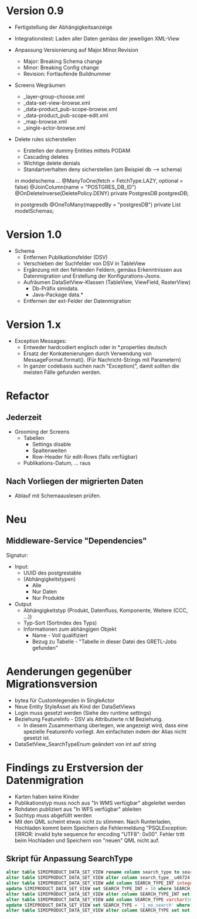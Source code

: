 # Version 0.9

* Fertigstellung der Abhängigkeitsanzeige
* Integrationstest: Laden aller Daten gemäss der jeweiligen XML-View
* Anpassung Versionierung auf Major.Minor.Revision
  * Major: Breaking Schema change
  * Minor: Breaking Config change
  * Revision: Fortlaufende Buildnummer
* Screens Wegräumen
  * _layer-group-choose.xml
  * _data-set-view-browse.xml
  * _data-product_pub-scope-browse.xml
  * _data-product_pub-scope-edit.xml
  * _map-browse.xml
  * _single-actor-browse.xml
* Delete rules sicherstellen
  * Erstellen der dummy Entities mittels PODAM
  * Cascading deletes
  * Wichtige delete denials
  * Standartverhalten deny sicherstellen (am Beispiel db --> schema)
  
  in modelschema ...
      @ManyToOne(fetch = FetchType.LAZY, optional = false)
      @JoinColumn(name = "POSTGRES_DB_ID")
      @OnDeleteInverse(DeletePolicy.DENY)
      private PostgresDB postgresDB;
      
  in postgresdb
      @OneToMany(mappedBy = "postgresDB")
      private List<ModelSchema> modelSchemas;
  
  
  
  

# Version 1.0

* Schema
  * Entfernen Publikationsfelder (DSV)
  * Verschieben der Suchfelder von DSV in TableView
  * Ergänzung mit den fehlenden Feldern, gemäss Erkenntnissen aus Datenmigration und Erstellung der
  Konfigurations-Jsons.
  * Aufräumen DataSetView-Klassen (TableView, ViewField, RasterView)
    * Db-Präfix simidata. 
    * Java-Package data.*
  * Entfernen der ext-Felder der Datenmigration    
   
# Version 1.x
- Exception Messages: 
  - Entweder hardcodiert englisch oder in *.properties deutsch
  - Ersatz der Konkatenierungen durch Verwendung von MessageFormat.format(). (Für Nachricht-Strings mit Parametern)
  - In ganzer codebasis suchen nach "Exception(", damit sollten die meisten Fälle gefunden werden.

# Refactor

## Jederzeit

* Grooming der Screens
  * Tabellen
    * Settings disable
    * Spaltenweiten
    * Row-Header für edit-Rows (falls verfügbar)
  * Publikations-Datum, ... raus
  
## Nach Vorliegen der migrierten Daten

* Ablauf mit Schemaauslesen prüfen.


# Neu

## Middleware-Service "Dependencies"

Signatur:
* Input:
  * UUID des postgrestable
  * (Abhängigkeitstypen)
    * Alle
    * Nur Daten
    * Nur Produkte
* Output
  * Abhängigkeitstyp (Produkt, Datenfluss, Komponente, Weitere (CCC, ...))
  * Typ-Sort (Sortindex des Typs)
  * Informationen zum abhängigen Objekt
    * Name - Voll qualifiziert
    * Bezug zu Tabelle - "Tabelle in dieser Datei des GRETL-Jobs gefunden"
    
# Aenderungen gegenüber Migrationsversion
* bytea für Customlegenden in SingleActor
* Neue Entity StyleAsset als Kind der DataSetViews
* Login muss gesetzt werden (Siehe dev runtime settings)
* Beziehung FeatureInfo - DSV als Attributierte n:M Beziehung. 
  * In diesem Zusammenhang überlegen, wie angezeigt wird, dass eine spezielle Featureinfo vorliegt.
  Am einfachsten indem der Alias nicht gesetzt ist.
* DataSetView_SearchTypeEnum geändert von int auf string

# Findings zu Erstversion der Datenmigration
* Karten haben keine Kinder
* Publikationstyp muss noch aus "In WMS verfügbar" abgeleitet werden
* Rohdaten publiziert aus "In WFS verfügbar" ableiten
* Suchtyp muss abgefüllt werden
* Mit den QML scheint etwas nicht zu stimmen. Nach Runterladen, Hochladen kommt beim Speichern die Fehlermeldung "PSQLException: ERROR: invalid byte sequence for encoding "UTF8": 0x00". Fehler tritt beim Hochladen und Speichern von "neuen" QML nicht auf.

## Skript für Anpassung SearchType

```sql
alter table SIMIPRODUCT_DATA_SET_VIEW rename column search_type to search_type__u46724 ;
alter table SIMIPRODUCT_DATA_SET_VIEW alter column search_type__u46724 drop not null ;
alter table SIMIPRODUCT_DATA_SET_VIEW add column SEARCH_TYPE_INT integer ^
update SIMIPRODUCT_DATA_SET_VIEW set SEARCH_TYPE_INT = 10 where SEARCH_TYPE_INT is null ;
alter table SIMIPRODUCT_DATA_SET_VIEW alter column SEARCH_TYPE_INT set not null ;
alter table SIMIPRODUCT_DATA_SET_VIEW add column SEARCH_TYPE varchar(50) ^
update SIMIPRODUCT_DATA_SET_VIEW set SEARCH_TYPE = '1_no_search' where SEARCH_TYPE is null ;
alter table SIMIPRODUCT_DATA_SET_VIEW alter column SEARCH_TYPE set not null ;
```
    